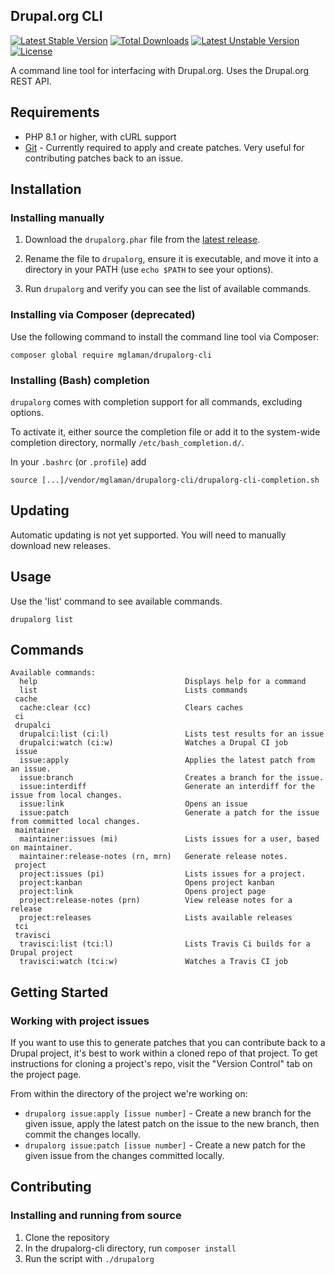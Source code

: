 Drupal.org CLI
--------------
[![Latest Stable Version](https://poser.pugx.org/mglaman/drupalorg-cli/v/stable)](https://packagist.org/packages/mglaman/drupalorg-cli) [![Total Downloads](https://poser.pugx.org/mglaman/drupalorg-cli/downloads)](https://packagist.org/packages/mglaman/drupalorg-cli) [![Latest Unstable Version](https://poser.pugx.org/mglaman/drupalorg-cli/v/unstable)](https://packagist.org/packages/mglaman/drupalorg-cli) [![License](https://poser.pugx.org/mglaman/drupalorg-cli/license)](https://packagist.org/packages/mglaman/drupalorg-cli)

A command line tool for interfacing with Drupal.org. Uses the Drupal.org REST API.

## Requirements

* PHP 8.1 or higher, with cURL support
* [Git](https://git-scm.com/) - Currently required to apply and create patches. Very useful for contributing patches back to an issue.

## Installation

### Installing manually

1. Download the `drupalorg.phar` file from the [latest release](https://github.com/mglaman/drupalorg-cli/releases/latest).

2. Rename the file to `drupalorg`, ensure it is executable, and move it into a directory in your PATH (use `echo $PATH` to see your options).

3. Run `drupalorg` and verify you can see the list of available commands.

### Installing via Composer (deprecated)

Use the following command to install the command line tool via Composer:

`composer global require mglaman/drupalorg-cli`

### Installing (Bash) completion

`drupalorg` comes with completion support for all commands, excluding options.

To activate it, either source the completion file or add it to the system-wide completion directory, normally `/etc/bash_completion.d/`.

In your `.bashrc` (or `.profile`) add

```
source [...]/vendor/mglaman/drupalorg-cli/drupalorg-cli-completion.sh
```

## Updating

Automatic updating is not yet supported. You will need to manually download new releases.

## Usage

Use the 'list' command to see available commands. 

```
drupalorg list
```

## Commands

````
Available commands:
  help                                 Displays help for a command
  list                                 Lists commands
 cache
  cache:clear (cc)                     Clears caches
 ci
 drupalci
  drupalci:list (ci:l)                 Lists test results for an issue
  drupalci:watch (ci:w)                Watches a Drupal CI job
 issue
  issue:apply                          Applies the latest patch from an issue.
  issue:branch                         Creates a branch for the issue.
  issue:interdiff                      Generate an interdiff for the issue from local changes.
  issue:link                           Opens an issue
  issue:patch                          Generate a patch for the issue from committed local changes.
 maintainer
  maintainer:issues (mi)               Lists issues for a user, based on maintainer.
  maintainer:release-notes (rn, mrn)   Generate release notes.
 project
  project:issues (pi)                  Lists issues for a project.
  project:kanban                       Opens project kanban
  project:link                         Opens project page
  project:release-notes (prn)          View release notes for a release
  project:releases                     Lists available releases
 tci
 travisci
  travisci:list (tci:l)                Lists Travis Ci builds for a Drupal project
  travisci:watch (tci:w)               Watches a Travis CI job
````

## Getting Started

### Working with project issues

If you want to use this to generate patches that you can contribute back to a Drupal project, it's best to work within a cloned repo of that project. To get instructions for cloning a project's repo, visit the "Version Control" tab on the project page.

From within the directory of the project we're working on:

* `drupalorg issue:apply [issue number]` - Create a new branch for the given issue, apply the latest patch on the issue to the new branch, then commit the changes locally.
* `drupalorg issue:patch [issue number]` - Create a new patch for the given issue from the changes committed locally.

## Contributing

### Installing and running from source

1. Clone the repository
2. In the drupalorg-cli directory, run `composer install`
3. Run the script with `./drupalorg`
